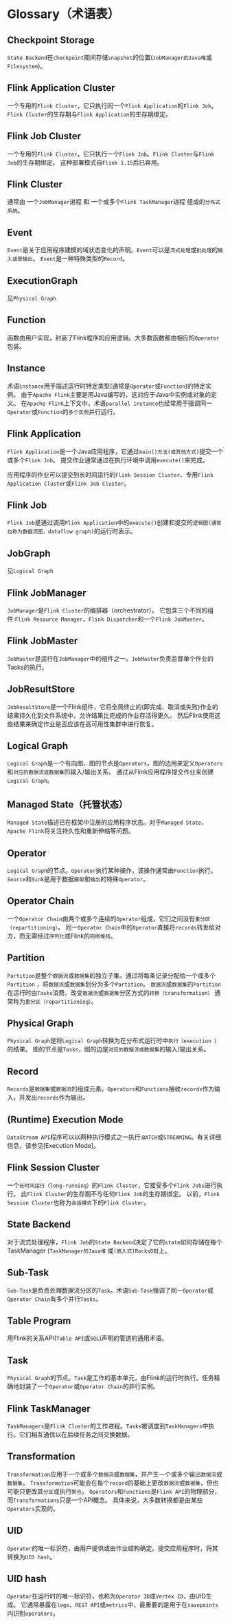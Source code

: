 # Glossary（术语表）

## Checkpoint Storage

`State Backend`在`checkpoint`期间存储`snapshot`的位置(`JobManager的Java堆`或`Filesystem`)。

## Flink Application Cluster

一个专用的`Flink Cluster`，它只执行同一个`Flink Application`的`Flink Job`。
`Flink Cluster`的生存期与`Flink Application`的生存期绑定。

## Flink Job Cluster

一个专用的`Flink Cluster`，它只执行一个`Flink Job`。`Flink Cluster`与`Flink Job`的生存期绑定。
这种部署模式自`Flink 1.15`后已弃用。

## Flink Cluster

通常由 一个`JobManager`进程 和 一个或多个`Flink TaskManager`进程 组成的`分布式系统`。

## Event

`Event`是关于应用程序建模的域状态变化的声明。`Event`可以是`流式处理`或`批处理`的`输入或是输出`。
`Event`是一种特殊类型的`Record`。

## ExecutionGraph

见`Physical Graph`

## Function

函数由用户实现，封装了Flink程序的应用逻辑。大多数函数都由相应的`Operator`包装。

## Instance

术语`instance`用于描述运行时特定类型(通常是`Operator`或`Function`)的特定实例。
由于`Apache Flink`主要是用Java编写的，这对应于Java中实例或对象的定义。
在`Apache Flink`上下文中，术语`parallel instance`也经常用于强调同一`Operator`或`Function`的`多个实例`并行运行。

## Flink Application

`Flink Application`是一个Java应用程序，它通过`main()方法(或其他方式)`提交一个或多个`Flink Job`。
提交作业通常通过在执行环境中调用`execute()`来完成。

应用程序的作业可以提交到长时间运行的`Flink Session Cluster`、专用`Flink Application Cluster`或`Flink Job Cluster`。

## Flink Job

`Flink Job`是通过调用`Flink Application`中的`execute()`创建和提交的`逻辑图(通常也称为数据流图，dataflow graph)`的运行时表示。

## JobGraph

见`Logical Graph`

## Flink JobManager

`JobManager`是`Flink Cluster`的编排器（orchestrator）。
它包含三个不同的组件:`Flink Resource Manager`，`Flink Dispatcher`和一个`Flink JobMaster`。

## Flink JobMaster

`JobMaster`是运行在`JobManager`中的组件之一。`JobMaster`负责监督单个作业的Tasks的执行。

## JobResultStore

`JobResultStore`是一个Flink组件，它将全局终止的(即完成、取消或失败)作业的结果持久化到文件系统中，允许结果比完成的作业存活得更久。
然后Flink使用这些结果来确定作业是否应该在高可用性集群中进行恢复。

## Logical Graph

`Logical Graph`是一个有向图，图的节点是`Operators`，图的边用来定义`Operators`和`对应的数据流或数据集`的输入/输出关系。
通过从Flink应用程序提交作业来创建`Logical Graph`。

## Managed State（托管状态）

`Managed State`描述已在框架中注册的应用程序状态。对于`Managed State`，`Apache Flink`将关注持久性和重新伸缩等问题。

## Operator

`Logical Graph`的节点。`Operator`执行某种操作，该操作通常由`Function`执行。
`Source`和`Sink`是用于数据`摄取`和`输出`的特殊`Operator`。

## Operator Chain

一个`Operator Chain`由两个或多个连续的`Operator`组成，它们之间没有`重分区（repartitioning）`。
同一`Operator Chain`中的`Operator`直接将`records`转发给对方，而无需经过`序列化`或Flink的`网络堆栈`。

## Partition

`Partition`是整个`数据流`或`数据集`的独立子集。通过将每条记录分配给一个或多个`Partition`
，将`数据流`或`数据集`划分为多个`Partition`。
`数据流`或`数据集`的`Partition`在运行时由`Tasks`消费。改变`数据流`或`数据集`分区方式的`转换（transformation）`
通常称为`重分区（repartitioning）`。

## Physical Graph

`Physical Graph`是将`Logical Graph`转换为在分布式运行时中`执行（execution ）`的结果。
图的节点是`Tasks`，图的边是`对应的数据流或数据集`的输入/输出关系。

## Record

`Records`是`数据集`或`数据流`的组成元素。`Operators`和`Functions`接收`records`作为输入，并发出`records`作为输出。

## (Runtime) Execution Mode

`DataStream API`程序可以以两种执行模式之一执行:`BATCH`或`STREAMING`。有关详细信息，请参见[Execution Mode]。

## Flink Session Cluster

一个`长时间运行（long-running）`的`Flink Cluster`，它接受多个`Flink Jobs`进行执行。
此`Flink Cluster`的生存期不与任何`Flink Job`的生存期绑定。
以前，`Flink Session Cluster`也称为`会话模式`下的`Flink Cluster`。

## State Backend

对于流式处理程序，`Flink Job`的`State Backend`决定了它的`state`如何存储在每个TaskManager (`TaskManager的Java堆`
或`(嵌入式)RocksDB`)上。

## Sub-Task

`Sub-Task`是负责处理数据流分区的`Task`。术语`Sub-Task`强调了同一`Operator`或`Operator Chain`有多个并行`Tasks`。

## Table Program

用Flink的关系API(`Table API`或`SQL`)声明的管道的通用术语。

## Task

`Physical Graph`的节点。`Task`是工作的基本单元，由Flink的运行时执行。任务精确地封装了一个`Operator`或`Operator Chain`的并行实例。

## Flink TaskManager

`TaskManagers`是`Flink Cluster`的工作进程。`Tasks`被调度到`TaskManagers`中执行。它们相互通信以在后续任务之间交换数据。

## Transformation

`Transformation`应用于一个或多个`数据流`或`数据集`，并产生一个或多个输出`数据流`或`数据集`。
`Transformation`可能会在每个`record`的基础上更改`数据流`或`数据集`，但也可能只更改其`分区`或执行`聚合`。
`Operators`和`Functions`是`Flink API`的物理部分，而`Transformations`只是一个API概念。
具体来说，大多数转换都是由某些`Operators`实现的。

## UID

`Operator`的唯一标识符，由用户提供或由作业结构确定。提交应用程序时，将其转换为`UID hash`。

## UID hash

`Operator`在运行时的唯一标识符，也称为`Operator ID`或`Vertex ID`，由UID生成。
它通常暴露在`logs`、`REST API`或`metrics`中，最重要的是用于在`savepoints`内识别`operators`。

